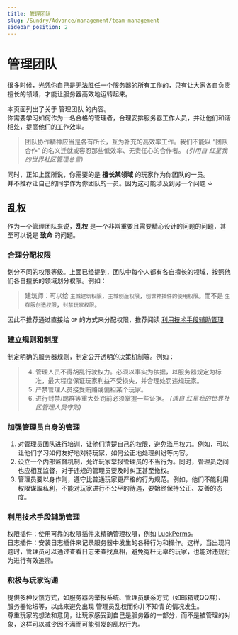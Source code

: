 ```yaml
---
title: 管理团队
slug: /Sundry/Advance/management/team-management
sidebar_position: 2
---
```


# 管理团队

很多时候，光凭你自己是无法胜任一个服务器的所有工作的，只有让大家各自负责擅长的领域，才能让服务器高效地运转起来。  

本页面列出了关于 管理团队 的内容。  
你需要学习如何作为一名合格的管理者，合理安排服务器工作人员，并让他们和谐相处，提高他们的工作效率。

> 团队协作精神应当是各有所长，互为补充的高效率工作。我们不能以 “团队合作” 的名义迁就或容忍那些低效率、无责任心的合作者。
> *(引用自 红星我的世界社区管理总言)*

同时，正如上面所说，你需要的是 **擅长某领域** 的玩家作为你团队的一员。  
并不推荐让自己的同学作为你团队的一员。因为这可能涉及到另一个问题 ↓

## 乱权
作为一个管理团队来说，**乱权** 是一个非常重要且需要精心设计的问题的问题，甚至可以说是 **致命** 的问题。

### 合理分配权限
划分不同的权限等级。上面已经提到，团队中每个人都有各自擅长的领域，按照他们各自擅长的领域划分权限。例如：

> 建筑师：可以给 `主城建筑权限`，`主城创造权限`，`创世神插件的使用权限`。而不是 `生存服创造权限`，`封禁玩家权限`。

因此不推荐通过直接给 `OP` 的方式来分配权限，推荐阅读 [利用技术手段辅助管理](#利用技术手段辅助管理)

### 建立规则和制度
制定明确的服务器规则，制定公开透明的决策机制等。例如：

> 4. 管理人员不得胡乱行驶权力。必须以事实为依据，以服务器规定为标准，最大程度保证玩家利益不受损失，并合理处罚违规玩家。
> 8. 严禁管理人员接受贿赂或偏袒某个玩家。
> 9. 进行封禁/踢群等重大处罚前必须掌握一些证据。
> *(选自 红星我的世界社区管理人员守则)*   

### 加强管理员自身的管理
1. 对管理员团队进行培训，让他们清楚自己的权限，避免滥用权力。例如，可以让他们学习如何友好地对待玩家，如何公正地处理纠纷等内容。
2. 设立一个内部监督机制，允许玩家举报管理员的不当行为。同时，管理员之间也应相互监督，对于违规的管理员要及时纠正甚至撤权。
3. 管理员要以身作则，遵守比普通玩家更严格的行为规范。例如，他们不能利用权限谋取私利，不能对玩家进行不公平的待遇，要始终保持公正、友善的态度。

### 利用技术手段辅助管理
权限插件：使用可靠的权限插件来精确管理权限，例如 [LuckPerms](https://nitwikit.8aka.org/Java/permission)。  
日志插件：安装日志插件来记录服务器中发生的各种行为和操作。这样，当出现问题时，管理员可以通过查看日志来查找真相，避免冤枉无辜的玩家，也能对违规行为进行有效追溯。  

### 积极与玩家沟通
提供多种反馈方式，如服务器内举报系统、管理员联系方式（如邮箱或QQ群）、服务器论坛等，以此来避免出现 管理员乱权而你并不知情 的情况发生。  
尊重玩家的想法和意见，让玩家感受到自己是服务器的一部分，而不是被管理的对象，这样可以减少因不满而可能引发的乱权行为。
